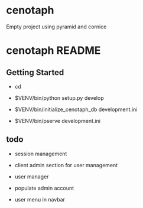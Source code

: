cenotaph
========

Empty project using pyramid and cornice


cenotaph README
==================

Getting Started
---------------

- cd <directory containing this file>

- $VENV/bin/python setup.py develop

- $VENV/bin/initialize_cenotaph_db development.ini

- $VENV/bin/pserve development.ini


todo
---------

- session management

- client admin section for user management

- user manager

- populate admin account

- user menu in navbar

